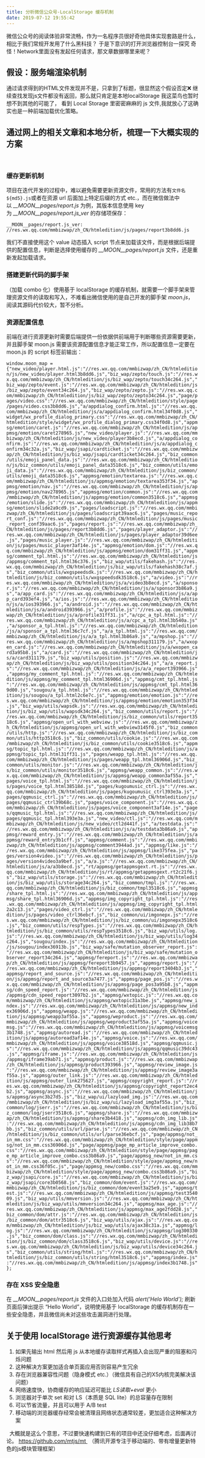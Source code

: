 ```yaml
---
title: 分析微信公众号-LocalStorage 缓存机制
date: 2019-07-12 19:55:42
---
```


微信公众号的阅读体验非常流畅，作为一名程序员很好奇他具体实现套路是什么，相比于我们常规开发用了什么黑科技？ 于是下意识的打开浏览器控制台一探究 奇怪！Network里面没有发起任何请求，那文章数据哪里来呢？

假设：服务端渲染机制
----------

通过请求得到的HTML文件发现并不是，只拿到了标题，很显然这个假设否定❌ 继续查找发现js文件都没有返回，那么就只肯定是本地localStorage 我这菜鸟也暂时想不到其他的可能了， 看到 Local Storage 里密密麻麻的 js 文件,我就放心了这确实也是一种前端加载优化策略。

通过网上的相关文章和本地分析，梳理一下大概实现的方案
--------------------------

 

### 缓存更新机制

项目在迭代开发的过程中，难以避免需要更新资源文件，常用的方法有`文件名${md5}.js`或者在资源 url 后面加上特定后缀的方式 etc.，而在微信做法中以 _\_\_MOON\_\_pages/report.js_ 为例，其版本信息使用 key 为 _\_\_MOON\_\_pages/report.js_ver_ 的存储项保存：

`__MOON__pages/report.js_ver: //res.wx.qq.com/mmbizwap/zh_CN/htmledition/js/pages/report3b8dd6.js`

我们不直接使用这个 value 动态插入 script 节点来加载该文件，而是根据后端提供的配置信息，判断是选择使用缓存的 _\_\_MOON\_\_pages/report.js_ 文件，还是重新发起加载请求。

### 搭建更新代码的脚手架

（加载 combo 化）使用基于 localStorage 的缓存机制，就需要一个脚手架来管理资源文件的读取和写入，不难看出微信使用的是自己开发的脚手架 _moon.js_，阅读其源码代价较大，暂不分析。

### 资源配置信息

前端在进行资源更新时需要后端提供一份依据供前端用于判断哪些资源需要更新，并且脚手架 moon.js 需要该资源配置信息才能正常工作，所以配置信息一定要在 moon.js 的 script 标签前输出：

`window.moon_map = {"new_video/player.html.js":"//res.wx.qq.com/mmbizwap/zh_CN/htmledition/js/new_video/player.html3b8dd6.js","biz_wap/zepto/touch.js":"//res.wx.qq.com/mmbizwap/zh_CN/htmledition/js/biz_wap/zepto/touch34c264.js","biz_wap/zepto/event.js":"//res.wx.qq.com/mmbizwap/zh_CN/htmledition/js/biz_wap/zepto/event34c264.js","biz_wap/zepto/zepto.js":"//res.wx.qq.com/mmbizwap/zh_CN/htmledition/js/biz_wap/zepto/zepto34c264.js","page/pages/video.css":"//res.wx.qq.com/mmbizwap/zh_CN/htmledition/style/page/pages/video.css3b8dd6.js","a/appdialog_confirm.html.js":"//res.wx.qq.com/mmbizwap/zh_CN/htmledition/js/a/appdialog_confirm.html34f0d8.js","widget/wx_profile_dialog_primary.css":"//res.wx.qq.com/mmbizwap/zh_CN/htmledition/style/widget/wx_profile_dialog_primary.css34f0d8.js","appmsg/emotion/caret.js":"//res.wx.qq.com/mmbizwap/zh_CN/htmledition/js/appmsg/emotion/caret278965.js","new_video/player.js":"//res.wx.qq.com/mmbizwap/zh_CN/htmledition/js/new_video/player3b8ecd.js","a/appdialog_confirm.js":"//res.wx.qq.com/mmbizwap/zh_CN/htmledition/js/a/appdialog_confirm34c32a.js","biz_wap/jsapi/cardticket.js":"//res.wx.qq.com/mmbizwap/zh_CN/htmledition/js/biz_wap/jsapi/cardticket34c264.js","biz_common/utils/emoji_panel_data.js":"//res.wx.qq.com/mmbizwap/zh_CN/htmledition/js/biz_common/utils/emoji_panel_data3518c6.js","biz_common/utils/emoji_data.js":"//res.wx.qq.com/mmbizwap/zh_CN/htmledition/js/biz_common/utils/emoji_data3518c6.js","appmsg/emotion/textarea.js":"//res.wx.qq.com/mmbizwap/zh_CN/htmledition/js/appmsg/emotion/textarea353f34.js","appmsg/emotion/nav.js":"//res.wx.qq.com/mmbizwap/zh_CN/htmledition/js/appmsg/emotion/nav278965.js","appmsg/emotion/common.js":"//res.wx.qq.com/mmbizwap/zh_CN/htmledition/js/appmsg/emotion/common3518c6.js","appmsg/emotion/slide.js":"//res.wx.qq.com/mmbizwap/zh_CN/htmledition/js/appmsg/emotion/slide2a9cd9.js","pages/loadscript.js":"//res.wx.qq.com/mmbizwap/zh_CN/htmledition/js/pages/loadscript39aac6.js","pages/music_report_conf.js":"//res.wx.qq.com/mmbizwap/zh_CN/htmledition/js/pages/music_report_conf39aac6.js","pages/report.js":"//res.wx.qq.com/mmbizwap/zh_CN/htmledition/js/pages/report3b8dd6.js","pages/player_adaptor.js":"//res.wx.qq.com/mmbizwap/zh_CN/htmledition/js/pages/player_adaptor39d6ee.js","pages/music_player.js":"//res.wx.qq.com/mmbizwap/zh_CN/htmledition/js/pages/music_player3af14e.js","appmsg/emotion/dom.js":"//res.wx.qq.com/mmbizwap/zh_CN/htmledition/js/appmsg/emotion/dom31ff31.js","appmsg/comment_tpl.html.js":"//res.wx.qq.com/mmbizwap/zh_CN/htmledition/js/appmsg/comment_tpl.html36c376.js","biz_wap/utils/fakehash.js":"//res.wx.qq.com/mmbizwap/zh_CN/htmledition/js/biz_wap/utils/fakehash38c7af.js","biz_common/utils/wxgspeedsdk.js":"//res.wx.qq.com/mmbizwap/zh_CN/htmledition/js/biz_common/utils/wxgspeedsdk3518c6.js","a/video.js":"//res.wx.qq.com/mmbizwap/zh_CN/htmledition/js/a/video3b8ecd.js","a/sponsor.js":"//res.wx.qq.com/mmbizwap/zh_CN/htmledition/js/a/sponsor3b86a9.js","a/app_card.js":"//res.wx.qq.com/mmbizwap/zh_CN/htmledition/js/a/app_card393ef4.js","a/ios.js":"//res.wx.qq.com/mmbizwap/zh_CN/htmledition/js/a/ios393966.js","a/android.js":"//res.wx.qq.com/mmbizwap/zh_CN/htmledition/js/a/android393966.js","a/profile.js":"//res.wx.qq.com/mmbizwap/zh_CN/htmledition/js/a/profile31ff31.js","a/cpc_a_tpl.html.js":"//res.wx.qq.com/mmbizwap/zh_CN/htmledition/js/a/cpc_a_tpl.html3b540a.js","a/sponsor_a_tpl.html.js":"//res.wx.qq.com/mmbizwap/zh_CN/htmledition/js/a/sponsor_a_tpl.html36c7cf.js","a/a_tpl.html.js":"//res.wx.qq.com/mmbizwap/zh_CN/htmledition/js/a/a_tpl.html3b86a9.js","a/mpshop.js":"//res.wx.qq.com/mmbizwap/zh_CN/htmledition/js/a/mpshop311179.js","a/wxopen_card.js":"//res.wx.qq.com/mmbizwap/zh_CN/htmledition/js/a/wxopen_card3a95b8.js","a/card.js":"//res.wx.qq.com/mmbizwap/zh_CN/htmledition/js/a/card311179.js","biz_wap/utils/position.js":"//res.wx.qq.com/mmbizwap/zh_CN/htmledition/js/biz_wap/utils/position34c264.js","a/a_report.js":"//res.wx.qq.com/mmbizwap/zh_CN/htmledition/js/a/a_report393966.js","appmsg/my_comment_tpl.html.js":"//res.wx.qq.com/mmbizwap/zh_CN/htmledition/js/appmsg/my_comment_tpl.html36906d.js","appmsg/cmt_tpl.html.js":"//res.wx.qq.com/mmbizwap/zh_CN/htmledition/js/appmsg/cmt_tpl.html369d00.js","sougou/a_tpl.html.js":"//res.wx.qq.com/mmbizwap/zh_CN/htmledition/js/sougou/a_tpl.html2c6e7c.js","appmsg/emotion/emotion.js":"//res.wx.qq.com/mmbizwap/zh_CN/htmledition/js/appmsg/emotion/emotion353f34.js","biz_wap/utils/wapsdk.js":"//res.wx.qq.com/mmbizwap/zh_CN/htmledition/js/biz_wap/utils/wapsdk34c264.js","biz_common/utils/report.js":"//res.wx.qq.com/mmbizwap/zh_CN/htmledition/js/biz_common/utils/report3518c6.js","appmsg/open_url_with_webview.js":"//res.wx.qq.com/mmbizwap/zh_CN/htmledition/js/appmsg/open_url_with_webview3145f0.js","biz_common/utils/http.js":"//res.wx.qq.com/mmbizwap/zh_CN/htmledition/js/biz_common/utils/http3518c6.js","biz_common/utils/cookie.js":"//res.wx.qq.com/mmbizwap/zh_CN/htmledition/js/biz_common/utils/cookie3518c6.js","appmsg/topic_tpl.html.js":"//res.wx.qq.com/mmbizwap/zh_CN/htmledition/js/appmsg/topic_tpl.html31ff31.js","pages/weapp_tpl.html.js":"//res.wx.qq.com/mmbizwap/zh_CN/htmledition/js/pages/weapp_tpl.html36906d.js","biz_common/utils/monitor.js":"//res.wx.qq.com/mmbizwap/zh_CN/htmledition/js/biz_common/utils/monitor3518c6.js","appmsg/weapp_common.js":"//res.wx.qq.com/mmbizwap/zh_CN/htmledition/js/appmsg/weapp_common3af55a.js","pages/voice_tpl.html.js":"//res.wx.qq.com/mmbizwap/zh_CN/htmledition/js/pages/voice_tpl.html38518d.js","pages/kugoumusic_ctrl.js":"//res.wx.qq.com/mmbizwap/zh_CN/htmledition/js/pages/kugoumusic_ctrl393e3a.js","pages/qqmusic_ctrl.js":"//res.wx.qq.com/mmbizwap/zh_CN/htmledition/js/pages/qqmusic_ctrl39b68c.js","pages/voice_component.js":"//res.wx.qq.com/mmbizwap/zh_CN/htmledition/js/pages/voice_component3af14e.js","pages/qqmusic_tpl.html.js":"//res.wx.qq.com/mmbizwap/zh_CN/htmledition/js/pages/qqmusic_tpl.html393e3a.js","new_video/ctl.js":"//res.wx.qq.com/mmbizwap/zh_CN/htmledition/js/new_video/ctl2d441f.js","a/testdata.js":"//res.wx.qq.com/mmbizwap/zh_CN/htmledition/js/a/testdata3b86a9.js","appmsg/reward_entry.js":"//res.wx.qq.com/mmbizwap/zh_CN/htmledition/js/appmsg/reward_entry3b1cff.js","appmsg/comment.js":"//res.wx.qq.com/mmbizwap/zh_CN/htmledition/js/appmsg/comment3944ad.js","appmsg/like.js":"//res.wx.qq.com/mmbizwap/zh_CN/htmledition/js/appmsg/like375fea.js","pages/version4video.js":"//res.wx.qq.com/mmbizwap/zh_CN/htmledition/js/pages/version4video3a9bef.js","a/a.js":"//res.wx.qq.com/mmbizwap/zh_CN/htmledition/js/a/a3b8ecd.js","rt/appmsg/getappmsgext.rt.js":"//res.wx.qq.com/mmbizwap/zh_CN/htmledition/js/rt/appmsg/getappmsgext.rt2c21f6.js","biz_wap/utils/storage.js":"//res.wx.qq.com/mmbizwap/zh_CN/htmledition/js/biz_wap/utils/storage34c264.js","biz_common/tmpl.js":"//res.wx.qq.com/mmbizwap/zh_CN/htmledition/js/biz_common/tmpl3518c6.js","appmsg/share_tpl.html.js":"//res.wx.qq.com/mmbizwap/zh_CN/htmledition/js/appmsg/share_tpl.html36906d.js","appmsg/img_copyright_tpl.html.js":"//res.wx.qq.com/mmbizwap/zh_CN/htmledition/js/appmsg/img_copyright_tpl.html2a2c13.js","pages/video_ctrl.js":"//res.wx.qq.com/mmbizwap/zh_CN/htmledition/js/pages/video_ctrl36ebcf.js","biz_common/ui/imgonepx.js":"//res.wx.qq.com/mmbizwap/zh_CN/htmledition/js/biz_common/ui/imgonepx3518c6.js","biz_common/utils/respTypes.js":"//res.wx.qq.com/mmbizwap/zh_CN/htmledition/js/biz_common/utils/respTypes3518c6.js","biz_wap/utils/log.js":"//res.wx.qq.com/mmbizwap/zh_CN/htmledition/js/biz_wap/utils/log34c264.js","sougou/index.js":"//res.wx.qq.com/mmbizwap/zh_CN/htmledition/js/sougou/index36913b.js","biz_wap/safe/mutation_observer_report.js":"//res.wx.qq.com/mmbizwap/zh_CN/htmledition/js/biz_wap/safe/mutation_observer_report34c264.js","appmsg/fereport.js":"//res.wx.qq.com/mmbizwap/zh_CN/htmledition/js/appmsg/fereport3b9457.js","appmsg/report.js":"//res.wx.qq.com/mmbizwap/zh_CN/htmledition/js/appmsg/report3404b3.js","appmsg/report_and_source.js":"//res.wx.qq.com/mmbizwap/zh_CN/htmledition/js/appmsg/report_and_source3a7477.js","appmsg/page_pos.js":"//res.wx.qq.com/mmbizwap/zh_CN/htmledition/js/appmsg/page_pos3a95b8.js","appmsg/cdn_speed_report.js":"//res.wx.qq.com/mmbizwap/zh_CN/htmledition/js/appmsg/cdn_speed_report3097b2.js","appmsg/wxtopic.js":"//res.wx.qq.com/mmbizwap/zh_CN/htmledition/js/appmsg/wxtopic31a3be.js","appmsg/new_index.js":"//res.wx.qq.com/mmbizwap/zh_CN/htmledition/js/appmsg/new_index36906d.js","appmsg/weapp.js":"//res.wx.qq.com/mmbizwap/zh_CN/htmledition/js/appmsg/weapp3af55a.js","appmsg/weproduct.js":"//res.wx.qq.com/mmbizwap/zh_CN/htmledition/js/appmsg/weproduct3af55a.js","appmsg/voicemsg.js":"//res.wx.qq.com/mmbizwap/zh_CN/htmledition/js/appmsg/voicemsg3b1748.js","appmsg/autoread.js":"//res.wx.qq.com/mmbizwap/zh_CN/htmledition/js/appmsg/autoread3af14e.js","appmsg/voice.js":"//res.wx.qq.com/mmbizwap/zh_CN/htmledition/js/appmsg/voice38518d.js","appmsg/qqmusic.js":"//res.wx.qq.com/mmbizwap/zh_CN/htmledition/js/appmsg/qqmusic39dc43.js","appmsg/iframe.js":"//res.wx.qq.com/mmbizwap/zh_CN/htmledition/js/appmsg/iframe39ab71.js","appmsg/product.js":"//res.wx.qq.com/mmbizwap/zh_CN/htmledition/js/appmsg/product393966.js","appmsg/review_image.js":"//res.wx.qq.com/mmbizwap/zh_CN/htmledition/js/appmsg/review_image3af55a.js","appmsg/outer_link.js":"//res.wx.qq.com/mmbizwap/zh_CN/htmledition/js/appmsg/outer_link275627.js","appmsg/copyright_report.js":"//res.wx.qq.com/mmbizwap/zh_CN/htmledition/js/appmsg/copyright_report2ec4b2.js","appmsg/async.js":"//res.wx.qq.com/mmbizwap/zh_CN/htmledition/js/appmsg/async3b27d5.js","biz_wap/ui/lazyload_img.js":"//res.wx.qq.com/mmbizwap/zh_CN/htmledition/js/biz_wap/ui/lazyload_img3af55a.js","biz_common/log/jserr.js":"//res.wx.qq.com/mmbizwap/zh_CN/htmledition/js/biz_common/log/jserr3518c6.js","appmsg/share.js":"//res.wx.qq.com/mmbizwap/zh_CN/htmledition/js/appmsg/share3b4418.js","appmsg/cdn_img_lib.js":"//res.wx.qq.com/mmbizwap/zh_CN/htmledition/js/appmsg/cdn_img_lib38b7bb.js","biz_common/utils/url/parse.js":"//res.wx.qq.com/mmbizwap/zh_CN/htmledition/js/biz_common/utils/url/parse36ebcf.js","page/appmsg/not_in_mm.css":"//res.wx.qq.com/mmbizwap/zh_CN/htmledition/style/page/appmsg/not_in_mm.css36906d.js","page/appmsg/page_mp_article_improve_combo.css":"//res.wx.qq.com/mmbizwap/zh_CN/htmledition/style/page/appmsg/page_mp_article_improve_combo.css3b86a9.js","page/appmsg_new/not_in_mm.css":"//res.wx.qq.com/mmbizwap/zh_CN/htmledition/style/page/appmsg_new/not_in_mm.css36f05c.js","page/appmsg_new/combo.css":"//res.wx.qq.com/mmbizwap/zh_CN/htmledition/style/page/appmsg_new/combo.css3b86a9.js","biz_wap/jsapi/core.js":"//res.wx.qq.com/mmbizwap/zh_CN/htmledition/js/biz_wap/jsapi/core3b0568.js","biz_common/dom/event.js":"//res.wx.qq.com/mmbizwap/zh_CN/htmledition/js/biz_common/dom/event3a25e9.js","appmsg/test.js":"//res.wx.qq.com/mmbizwap/zh_CN/htmledition/js/appmsg/test354009.js","biz_wap/utils/mmversion.js":"//res.wx.qq.com/mmbizwap/zh_CN/htmledition/js/biz_wap/utils/mmversion34c264.js","appmsg/max_age.js":"//res.wx.qq.com/mmbizwap/zh_CN/htmledition/js/appmsg/max_age2fdd28.js","biz_common/dom/attr.js":"//res.wx.qq.com/mmbizwap/zh_CN/htmledition/js/biz_common/dom/attr3518c6.js","biz_wap/utils/ajax.js":"//res.wx.qq.com/mmbizwap/zh_CN/htmledition/js/biz_wap/utils/ajax38c31a.js","appmsg/log.js":"//res.wx.qq.com/mmbizwap/zh_CN/htmledition/js/appmsg/log300330.js","biz_common/dom/class.js":"//res.wx.qq.com/mmbizwap/zh_CN/htmledition/js/biz_common/dom/class3518c6.js","biz_wap/utils/device.js":"//res.wx.qq.com/mmbizwap/zh_CN/htmledition/js/biz_wap/utils/device34c264.js","biz_common/utils/string/html.js":"//res.wx.qq.com/mmbizwap/zh_CN/htmledition/js/biz_common/utils/string/html3518c6.js","appmsg/index.js":"//res.wx.qq.com/mmbizwap/zh_CN/htmledition/js/appmsg/index3b1748.js"};`

### 存在 XSS 安全隐患

在 _\_\_MOON\_\_pages/report.js_ 文件的入口处加入代码 _alert('Helo World');_ 刷新页面后弹出提示 “Hello World”，说明使用基于 localStorage 的缓存机制存在一些安全隐患，并且微信尚未对这些攻击漏洞进行处理。

关于使用 localStorage 进行资源缓存其他思考
----------------------------

1.  如果先输出 html 然后用 js 从本地缓存读取样式再插入会出现严重的阻塞和闪烁问题
2.  这种解决方案更加适合单页面应用否则容易产生冗余
3.  存在浏览器兼容性问题（隐身模式 etc.）（微信具有自己的X5内核完美解决该问题）
4.  网络速度快，协商缓存的响应延迟可能比 _LS读取+eval_ 更小
5.  浏览器对于单次 set 和对 LS（本质是 SQL lite）的总容量存在限制
6.  可以节省流量，并且可以用于 A/B test
7.  移动端的浏览器缓存经常会被清理且网络状态通常较差，更加适合这种解决方案

  大概就是这么个意思，不过要快速构建到已有的项目中还没仔细考虑，后面再讨论。 https://github.com/mtjs/mt  （腾讯开源专注于移动端的、带有增量更新特色的js模块管理框架）